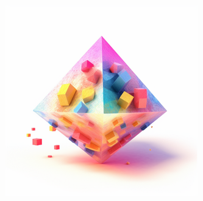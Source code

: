 ![](images/soft_mini_lab.png)
<!-- <a href="#">
	<img src="images/soft_mini_lab.png" height="260"/>
</a> -->
<!-- </br>
</br>
<a href="itms-apps://itunes.apple.com/app/id6446799575">
	<img src="images/counter.png" height="150"/>
</a>
</br>
<a href="itms-apps://itunes.apple.com/app/id1620996505">
	<img src="images/qrcode.png" height="150"/>
</a>
 -->